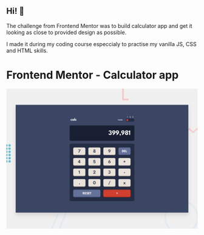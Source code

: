 
## Hi! 👋

The challenge from Frontend Mentor was to build calculator app and get it looking as close to provided design as possible.

I made it during my coding course especcialy to practise my vanilla JS, CSS and HTML skills. 


# Frontend Mentor - Calculator app

![Design preview for the Calculator app coding challenge](./design/desktop-preview.jpg)
